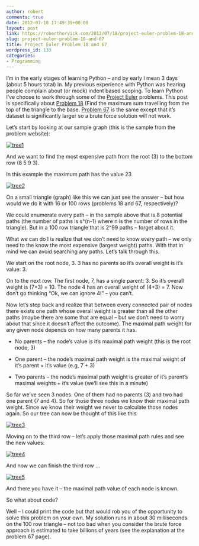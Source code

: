 ```yaml
---
author: robert
comments: true
date: 2012-07-18 17:49:39+00:00
layout: post
link: https://roberthorvick.com/2012/07/18/project-euler-problem-18-and-67/
slug: project-euler-problem-18-and-67
title: Project Euler Problem 18 and 67
wordpress_id: 133
categories:
- Programming
---
```


I’m in the early stages of learning Python – and by early I mean 3 days (about 5 hours total) in.  My previous experience with Python was hearing people complain about (or mock) indent based scoping.  To learn Python I’ve choose to work through some of the [Project Euler](http://projecteuler.net) problems.  This post is specifically about [Problem 18](http://projecteuler.net) (Find the maximum sum travelling from the top of the triangle to the base.  [Problem 67](http://projecteuler.net/problem=67) is the same except that it’s dataset is significantly larger so a brute force solution will not work.

 

Let’s start by looking at our sample graph (this is the sample from the problem website):

 

[![tree1](http://www.roberthorvick.com/wp-content/uploads/2012/07/tree1_thumb.png)](http://www.roberthorvick.com/wp-content/uploads/2012/07/tree1.png)

 

And we want to find the most expensive path from the root (3) to the bottom row (8 5 9 3). 

 

In this example the maximum path has the value 23

 

[![tree2](http://www.roberthorvick.com/wp-content/uploads/2012/07/tree2_thumb.png)](http://www.roberthorvick.com/wp-content/uploads/2012/07/tree2.png)

   

On a small triangle (graph) like this we can just see the answer – but how would we do it with 16 or 100 rows (problems 18 and 67, respectively)?

 

We could enumerate every path – in the sample above that is 8 potential paths (the number of paths is s^(n-1) where n is the number of rows in the triangle).  But in a 100 row triangle that is 2^99 paths – forget about it.

 

What we can do I is realize that we don’t need to know every path – we only need to the know the most expensive (largest weight) paths.  With that in mind we can avoid searching any paths.  Let’s talk through this.

 

We start on the root node, 3.  3 has no parents so it’s overall weight is it’s value: 3.

 

On to the next row.  The first node, 7, has a single parent: 3.  So it’s overall weight is (7+3) = 10.  The node 4 has an overall weight of (4+3) = 7.  Now don’t go thinking “Ok, we can ignore 4!” – you can’t.  

 

Now let’s step back and realize that between every connected pair of nodes there exists one path whose overall weight is greater than all the other paths (maybe there are some that are equal – but we don’t need to worry about that since  it doesn’t affect the outcome).  The maximal path weight for any given node depends on how many parents it has.

 

  
  * No parents – the node’s value is it’s maximal path weight (this is the root node, 3)
   
  * One parent – the node’s maximal path weight is the maximal weight of it’s parent + it’s value (e.g, 7 + 3)
   
  * Two parents – the node’s maximal path weight is greater of it’s parent’s maximal weights + it’s value (we’ll see this in a minute)
 

So far we’ve seen 3 nodes.  One of them had no parents (3) and two had one parent (7 and 4).  So for those three nodes we know their maximal path weight.  Since we know their weight we never to calculate those nodes again.  So our tree can now be thought of this like this:

 

[![tree3](http://www.roberthorvick.com/wp-content/uploads/2012/07/tree3_thumb.png)](http://www.roberthorvick.com/wp-content/uploads/2012/07/tree3.png)

 

Moving on to the third row – let’s apply those maximal path rules and see the new values:

 

[![tree4](http://www.roberthorvick.com/wp-content/uploads/2012/07/tree4_thumb.png)](http://www.roberthorvick.com/wp-content/uploads/2012/07/tree4.png)

 

And now we can finish the third row …

 

[![tree5](http://www.roberthorvick.com/wp-content/uploads/2012/07/tree5_thumb.png)](http://www.roberthorvick.com/wp-content/uploads/2012/07/tree5.png)

 

And there you have it – the maximal path value of each node is known.

 

So what about code?

 

Well – I could print the code but that would rob you of the opportunity to solve this problem on your own.  My solution runs in about 30 milliseconds on the 100 row triangle – not too bad when you consider the brute force approach is estimated to take billions of years (see the explanation at the problem 67 page).
